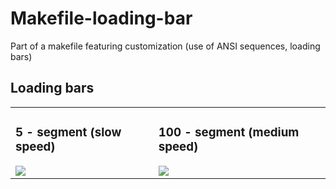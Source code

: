 # Makefile-loading-bar
Part of a makefile featuring customization (use of ANSI sequences, loading bars)

## Loading bars
<table>
  <tr>
    <td>
      <h3>5 - segment (slow speed)</h3>
      <img src="https://github.com/Mattei-Giovanni/Makefile-custom/blob/main/Loading-bars/5-seg-med/5-seg-med.gif">
    </td>
    <td>
      <h3>100 - segment (medium speed)</h3>
      <img src="https://github.com/Mattei-Giovanni/Makefile-custom/blob/main/Loading-bars/100-seg-med/100-seg-med.gif">
    </td>
  </tr>
</table>
